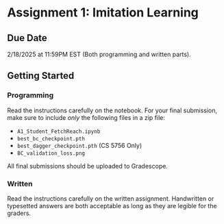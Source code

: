 # Assignment 1: Imitation Learning

## Due Date
2/18/2025 at 11:59PM EST (Both programming and written parts).

## Getting Started
### Programming
Read the instructions carefully on the notebook. For your final submission, make sure to include *only* the following files in a zip file:
- `A1_Student_FetchReach.ipynb`
- `best_bc_checkpoint.pth` 
- `best_dagger_checkpoint.pth` (CS 5756 Only)
- `BC_validation_loss.png`

All final submissions should be uploaded to Gradescope.


### Written
Read the instructions carefully on the written assignment. Handwritten or typesetted answers are both acceptable as long as they are legible for the graders.
